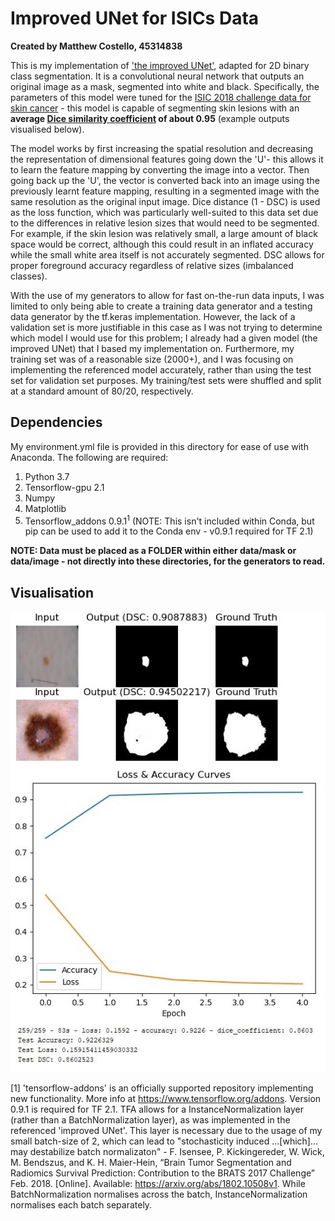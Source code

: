 # Improved UNet for ISICs Data
__**Created by Matthew Costello, 45314838**__

This is my implementation of ['the improved UNet'](https://arxiv.org/pdf/1802.10508v1.pdf), adapted for 2D binary class segmentation. It is a convolutional neural network that outputs an original image as a mask, segmented into white and black. Specifically, the parameters of this model were tuned for the [ISIC 2018 challenge data for skin cancer](https://challenge2018.isic-archive.com/) - this model is capable of segmenting skin lesions with an **average [Dice similarity coefficient](https://en.wikipedia.org/wiki/S%C3%B8rensen%E2%80%93Dice_coefficient) of about 0.95** (example outputs visualised below).

The model works by first increasing the spatial resolution and decreasing the representation of dimensional features going down the 'U'- this allows it to learn the feature mapping by converting the image into a vector. Then going back up the 'U', the vector is converted back into an image using the previously learnt feature mapping, resulting in a segmented image with the same resolution as the original input image. Dice distance (1 - DSC) is used as the loss function, which was particularly well-suited to this data set due to the differences in relative lesion sizes that would need to be segmented. For example, if the skin lesion was relatively small, a large amount of black space would be correct, although this could result in an inflated accuracy while the small white area itself is not accurately segmented. DSC allows for proper foreground accuracy regardless of relative sizes (imbalanced classes).

With the use of my generators to allow for fast on-the-run data inputs, I was limited to only being able to create a training data generator and a testing data generator by the tf.keras implementation. However, the lack of a validation set is more justifiable in this case as I was not trying to determine which model I would use for this problem; I already had a given model (the improved UNet) that I based my implementation on. Furthermore, my training set was of a reasonable size (2000+), and I was focusing on implementing the referenced model accurately, rather than using the test set for validation set purposes. My training/test sets were shuffled and split at a standard amount of 80/20, respectively.

## Dependencies
My environment.yml file is provided in this directory for ease of use with Anaconda. The following are required:
1. Python 3.7
2. Tensorflow-gpu 2.1
3. Numpy
4. Matplotlib
5. Tensorflow_addons 0.9.1<sup>1</sup> (NOTE: This isn't included within Conda, but pip can be used to add it to the Conda env - v0.9.1 required for TF 2.1)

**NOTE: Data must be placed as a FOLDER within either data/mask or data/image - not directly into these directories, for the generators to read.**

## Visualisation
![Figures](resources/visuals.jpg?raw=true "Title")


\[1\] 'tensorflow-addons' is an officially supported repository implementing new functionality. More info at https://www.tensorflow.org/addons. Version 0.9.1 is required for TF 2.1. TFA allows for a InstanceNormalization layer (rather than a BatchNormalization layer), as was implemented in the referenced 'improved UNet'. This layer is necessary due to the usage of my small batch-size of 2, which can lead to "stochasticity induced ...\[which\]... may destabilize batch normalizaton" - F. Isensee, P. Kickingereder, W. Wick, M. Bendszus, and K. H. Maier-Hein, “Brain Tumor Segmentation and Radiomics Survival Prediction: Contribution to the BRATS 2017 Challenge” Feb. 2018. \[Online\]. Available: https://arxiv.org/abs/1802.10508v1. While BatchNormalization normalises across the batch, InstanceNormalization normalises each batch separately.
